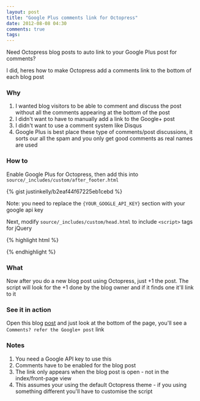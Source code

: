```yaml
---
layout: post
title: "Google Plus comments link for Octopress"
date: 2012-08-08 04:30
comments: true
tags: 
---
```

Need Octopress blog posts to auto link to your Google Plus post for comments?

I did, heres how to make Octopress add a comments link to the bottom of each blog post

### Why

1. I wanted blog visitors to be able to comment and discuss the post without all the comments appearing at the bottom of the post
1. I didn't want to have to manually add a link to the Google+ post
1. I didn't want to use a comment system like Disqus 
1. Google Plus is best place these type of comments/post discussions, it sorts our all the spam and you only get good comments as real names are used 

### How to

Enable Google Plus for Octopress, then add this into `source/_includes/custom/after_footer.html`

{% gist justinkelly/b2eaf44f67225eb1cebd %}

Note: you need to replace the `{YOUR_GOOGLE_API_KEY}` section with your google api key

Next, modify `source/_includes/custom/head.html` to include `<script>` tags for jQuery

{% highlight html %}
<script src="http://cdnjs.cloudflare.com/ajax/libs/jquery/1.7.2/jquery.min.js" type="text/javascript"></script>
<script type="text/javascript">jQuery.noConflict();</script>
{% endhighlight %}

### What

Now after you do a new blog post using Octopress, just +1 the post.  The script will look for the +1 done by the blog owner
and if it finds one it'll link to it


### See it in action

Open this blog [post](http://blog.justin.kelly.org.au/google-plus-octopress/) and 
just look at the bottom of the page, you'll see a `Comments? refer the Google+ post` link

### Notes
1. You need a Google API key to use this
1. Comments have to be enabled for the blog post
1. The link only appears when the blog post is open - not in the index/front-page view
1. This assumes your using the default Octopress theme - if you using something different you'll have to customise the script
